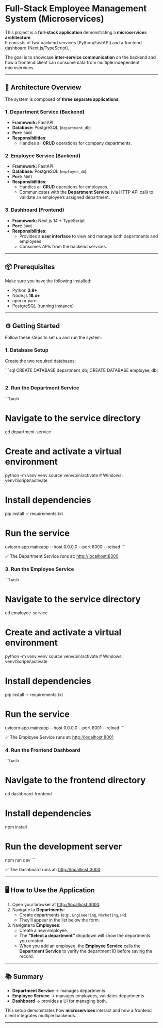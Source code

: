 # Full-Stack Employee Management System (Microservices)

This project is a **full-stack application** demonstrating a **microservices architecture**.  
It consists of two backend services (Python/FastAPI) and a frontend dashboard (Next.js/TypeScript).

The goal is to showcase **inter-service communication** on the backend and how a frontend client can consume data from multiple independent microservices.

---

## 🚀 Architecture Overview

The system is composed of **three separate applications**:

### 1. Department Service (Backend)

- **Framework:** FastAPI
- **Database:** PostgreSQL (`department_db`)
- **Port:** `8000`
- **Responsibilities:**
  - Handles all **CRUD** operations for company departments.

### 2. Employee Service (Backend)

- **Framework:** FastAPI
- **Database:** PostgreSQL (`employee_db`)
- **Port:** `8001`
- **Responsibilities:**
  - Handles all **CRUD** operations for employees.
  - Communicates with the **Department Service** (via HTTP API call) to validate an employee’s assigned department.

### 3. Dashboard (Frontend)

- **Framework:** Next.js 14 + TypeScript
- **Port:** `3000`
- **Responsibilities:**
  - Provides a **user interface** to view and manage both departments and employees.
  - Consumes APIs from the backend services.

---

## 📦 Prerequisites

Make sure you have the following installed:

- Python **3.8+**
- Node.js **18.x+**
- npm or yarn
- PostgreSQL (running instance)

---

## ⚙️ Getting Started

Follow these steps to set up and run the system:

### 1. Database Setup

Create the two required databases:

\`\`\`sql
CREATE DATABASE department_db;
CREATE DATABASE employee_db;
\`\`\`

### 2. Run the Department Service

\`\`\`bash

# Navigate to the service directory

cd department-service

# Create and activate a virtual environment

python -m venv venv
source venv/bin/activate # Windows: venv\Scripts\activate

# Install dependencies

pip install -r requirements.txt

# Run the service

uvicorn app.main:app --host 0.0.0.0 --port 8000 --reload
\`\`\`

✅ The Department Service runs at: [http://localhost:8000](http://localhost:8000)

### 3. Run the Employee Service

\`\`\`bash

# Navigate to the service directory

cd employee-service

# Create and activate a virtual environment

python -m venv venv
source venv/bin/activate # Windows: venv\Scripts\activate

# Install dependencies

pip install -r requirements.txt

# Run the service

uvicorn app.main:app --host 0.0.0.0 --port 8001 --reload
\`\`\`

✅ The Employee Service runs at: [http://localhost:8001](http://localhost:8001)

### 4. Run the Frontend Dashboard

\`\`\`bash

# Navigate to the frontend directory

cd dashboard-frontend

# Install dependencies

npm install

# Run the development server

npm run dev
\`\`\`

✅ The Dashboard runs at: [http://localhost:3000](http://localhost:3000)

---

## 🖥️ How to Use the Application

1. Open your browser at [http://localhost:3000](http://localhost:3000).
2. Navigate to **Departments**:
   - Create departments (e.g., `Engineering`, `Marketing`, `HR`).
   - They’ll appear in the list below the form.
3. Navigate to **Employees**:
   - Create a new employee.
   - The **“Select a department”** dropdown will show the departments you created.
   - When you add an employee, the **Employee Service** calls the **Department Service** to verify the department ID before saving the record.

---

## 📚 Summary

- **Department Service** → manages departments.
- **Employee Service** → manages employees, validates departments.
- **Dashboard** → provides a UI for managing both.

This setup demonstrates how **microservices** interact and how a frontend client integrates multiple backends.

---
